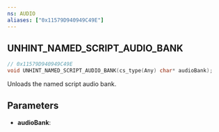 ```yaml
---
ns: AUDIO
aliases: ["0x11579D940949C49E"]
---
```

## UNHINT_NAMED_SCRIPT_AUDIO_BANK

```c
// 0x11579D940949C49E
void UNHINT_NAMED_SCRIPT_AUDIO_BANK(cs_type(Any) char* audioBank);
```

Unloads the named script audio bank.

## Parameters
* **audioBank**:

